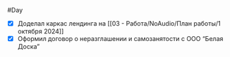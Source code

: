 #Day 
- [x] Доделал каркас лендинга на [[03 - Работа/NoAudio/План работы/1 октября 2024]]
- [x] Оформил договор о неразглашении и самозанятости с ООО “Белая Доска”